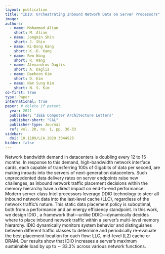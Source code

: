 ```yaml
---
layout: publication
title: "IDIO: Orchestrating Inbound Network Data on Server Processors"
image:
authors:
  - name: Mohammad Alian
    short: M. Alian
  - name: Jongmin Shin
    short: J. Shin
  - name: Ki-Dong Kang
    short: K.-D. Kang
  - name: Ren Wang
    short: R. Wang
  - name: Alexandros Daglis
    short: A. Daglis
  - name: Daehoon Kim
    short: D. Kim
  - name: Nam Sung Kim
    short: N. S. Kim
co-first: true
type: Paper
international: true
paper: # delete if patent
  year: 2021
  publisher: "IEEE Computer Architecture Letters"
  publisher-short: "CAL"
  publisher-type: Journal
  ref: vol. 20, no. 1, pp. 30-33
sidebar:
  doi: 10.1109/LCA.2020.3044923
hidden: false
---
```


Network bandwidth demand in datacenters is doubling every 12 to 15 months. In response to this demand, high-bandwidth network interface cards, each capable of transferring 100s of Gigabits of data per second, are making inroads into the servers of next-generation datacenters. Such unprecedented data delivery rates on server endpoints raise new challenges, as inbound network traffic placement decisions within the memory hierarchy have a direct impact on end-to-end performance. Modern server-class Intel processors leverage DDIO technology to steer all inbound network data into the last-level cache (LLC), regardless of the network traffic’s nature. This static data placement policy is suboptimal, both from a performance and an energy efficiency standpoint. In this work, we design IDIO , a framework that—unlike DDIO—dynamically decides where to place inbound network traffic within a server’s multi-level memory hierarchy. IDIO dynamically monitors system behavior and distinguishes between different traffic classes to determine and periodically re-evaluate the best placement location for each flow: LLC, mid-level (L2) cache or DRAM. Our results show that IDIO increases a server’s maximum sustainable load by up to ∼ 33.3% across various network functions.